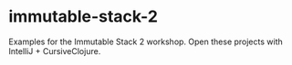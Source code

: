 # immutable-stack-2

Examples for the Immutable Stack 2 workshop. Open these projects with
IntelliJ + CursiveClojure.
